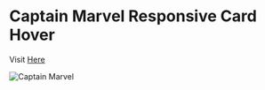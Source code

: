 # Captain Marvel Responsive Card Hover
Visit <a href="https://vikrant-v28.github.io/corner-effect/">Here</a>

![Captain Marvel](https://user-images.githubusercontent.com/85709371/150842189-edf2ac53-3fe8-4052-a37a-cf7508fccb8b.png)
